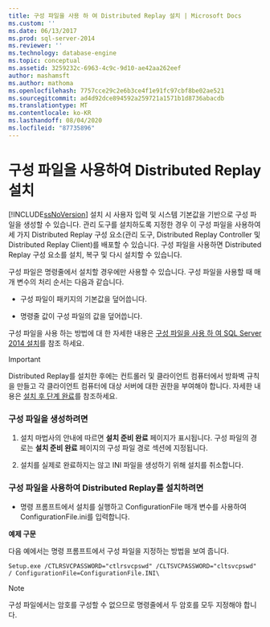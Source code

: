 ```yaml
---
title: 구성 파일을 사용 하 여 Distributed Replay 설치 | Microsoft Docs
ms.custom: ''
ms.date: 06/13/2017
ms.prod: sql-server-2014
ms.reviewer: ''
ms.technology: database-engine
ms.topic: conceptual
ms.assetid: 3259232c-6963-4c9c-9d10-ae42aa262eef
author: mashamsft
ms.author: mathoma
ms.openlocfilehash: 7757cce29c2e6b3ce4f1e91fc97cbf8be02ae521
ms.sourcegitcommit: ad4d92dce894592a259721a1571b1d8736abacdb
ms.translationtype: MT
ms.contentlocale: ko-KR
ms.lasthandoff: 08/04/2020
ms.locfileid: "87735896"
---
```

# <a name="install-distributed-replay-using-a-configuration-file"></a>구성 파일을 사용하여 Distributed Replay 설치
  [!INCLUDE[ssNoVersion](../../includes/ssnoversion-md.md)] 설치 시 사용자 입력 및 시스템 기본값을 기반으로 구성 파일을 생성할 수 있습니다. 관리 도구를 설치하도록 지정한 경우 이 구성 파일을 사용하여 세 가지 Distributed Replay 구성 요소(관리 도구, Distributed Replay Controller 및 Distributed Replay Client)를 배포할 수 있습니다. 구성 파일을 사용하면 Distributed Replay 구성 요소를 설치, 복구 및 다시 설치할 수 있습니다.  
  
 구성 파일은 명령줄에서 설치할 경우에만 사용할 수 있습니다. 구성 파일을 사용할 때 매개 변수의 처리 순서는 다음과 같습니다.  
  
-   구성 파일이 패키지의 기본값을 덮어씁니다.  
  
-   명령줄 값이 구성 파일의 값을 덮어씁니다.  
  
 구성 파일을 사용 하는 방법에 대 한 자세한 내용은 [구성 파일을 사용 하 여 SQL Server 2014 설치](../../database-engine/install-windows/install-sql-server-using-a-configuration-file.md)를 참조 하세요.  
  
> [!IMPORTANT]  
>  Distributed Replay를 설치한 후에는 컨트롤러 및 클라이언트 컴퓨터에서 방화벽 규칙을 만들고 각 클라이언트 컴퓨터에 대상 서버에 대한 권한을 부여해야 합니다. 자세한 내용은 [설치 후 단계 완료](../../tools/distributed-replay/complete-the-post-installation-steps.md)를 참조하세요.  
  
### <a name="to-generate-a-configuration-file"></a>구성 파일을 생성하려면  
  
1.  설치 마법사의 안내에 따르면 **설치 준비 완료** 페이지가 표시됩니다. 구성 파일의 경로는 **설치 준비 완료** 페이지의 구성 파일 경로 섹션에 지정됩니다.  
  
2.  설치를 실제로 완료하지는 않고 INI 파일을 생성하기 위해 설치를 취소합니다.  
  
### <a name="to-install-distributed-replay-using-the-configuration-file"></a>구성 파일을 사용하여 Distributed Replay를 설치하려면  
  
-   명령 프롬프트에서 설치를 실행하고 ConfigurationFile 매개 변수를 사용하여 ConfigurationFile.ini를 입력합니다.  
  
 **예제 구문**  
  
 다음 예에서는 명령 프롬프트에서 구성 파일을 지정하는 방법을 보여 줍니다.  
  
```  
Setup.exe /CTLRSVCPASSWORD="ctlrsvcpswd" /CLTSVCPASSWORD="cltsvcpswd" / ConfigurationFile=ConfigurationFile.INI\  
```  
  
> [!NOTE]  
>  구성 파일에서는 암호를 구성할 수 없으므로 명령줄에서 두 암호를 모두 지정해야 합니다.  
  
  
